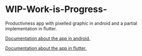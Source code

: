 # WIP-Work-is-Progress-
Productivness app with pixelled graphic in android and a partial implementation in flutter.

<a href="https://github.com/fd-col/WIP-Work-is-Progress-/blob/main/WIP_links_and_doc/native_WIP_project/WIP%20Android.pdf" target="_blank">Documentation about the app in android.</a>

<a href="https://github.com/fd-col/WIP-Work-is-Progress-/blob/main/WIP_links_and_doc/flutter_WIP_project/WIP%20Flutter.pdf" target="_blank">Documentation about the app in flutter.</a>
